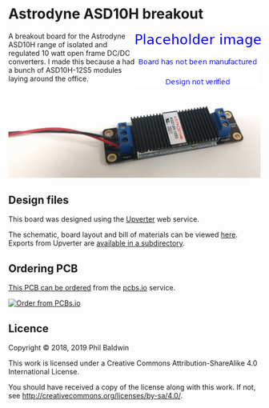 # Astrodyne ASD10H breakout

<img align="right" src="../_common/PlaceholderImage.png">

A breakout board for the Astrodyne ASD10H range of isolated and regulated 10 watt open frame DC/DC converters. I made this because a had a bunch of ASD10H-12S5 modules laying around the office.

![Board photo](./board-photo.jpg)

## Design files

This board was designed using the [Upverter](https://upverter.com) web service.

The schematic, board layout and bill of materials can be viewed [here](https://upverter.com/Trebuchetindustries/7a9232088d0491e3/Astrodyne-ASD10H-breakout/). Exports from Upverter are [available in a subdirectory](./Upverter%20exports).

## Ordering PCB

[This PCB can be ordered](https://PCBs.io/share/4qq6b) from the [pcbs.io](https://pcbs.io) service.

<a href="https://PCBs.io/share/4qq6b"><img src="https://s3.amazonaws.com/pcbs.io/share.png" alt="Order from PCBs.io"></img></a>

## Licence

Copyright © 2018, 2019 Phil Baldwin

This work is licensed under a Creative Commons Attribution-ShareAlike 4.0 International License.

You should have received a copy of the license along with this work. If not, see <http://creativecommons.org/licenses/by-sa/4.0/>.
